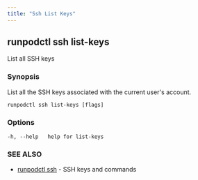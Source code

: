```yaml
---
title: "Ssh List Keys"
---
```


## runpodctl ssh list-keys

List all SSH keys

### Synopsis

List all the SSH keys associated with the current user's account.

```
runpodctl ssh list-keys [flags]
```

### Options

```
-h, --help   help for list-keys
```

### SEE ALSO

- [runpodctl ssh](runpodctl_ssh.md) - SSH keys and commands
